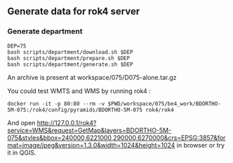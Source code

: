 ## Generate data for rok4 server

### Generate department

```
DEP=75
bash scripts/department/download.sh $DEP
bash scripts/department/prepare.sh $DEP
bash scripts/department/generate.sh $DEP
```

An archive is present at workspace/075/D075-alone.tar.gz

You could test WMTS and WMS by running rok4 : 
```
docker run -it -p 80:80 --rm -v $PWD/workspace/075/be4_work/BDORTHO-5M-075:/rok4/config/pyramids/BDORTHO-5M-075 rok4/rok4
```

And open http://127.0.0.1/rok4?service=WMS&request=GetMap&layers=BDORTHO-5M-075&styles&bbox=240000,6221000,290000,6270000&crs=EPSG:3857&format=image/jpeg&version=1.3.0&width=1024&height=1024 in browser or try it in QGIS.